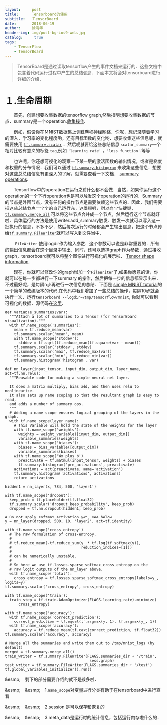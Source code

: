 ```yaml
---
layout:     post
title:      Tensorboard的使用
subtitle:   ＴensorBoard
date:       2018-06-19
author:     徐清华
header-img: img/post-bg-ios9-web.jpg
catalog: 	 true
tags:
    - TensorFlow
    - TensorBoard
---
```



> TensorBoard是通过读取tensorflow产生的事件文档来运行的．这些文档中包含着代码运行过程中产生的总结信息．下面本文将会对tensorboard进行详细的介绍．

# １.生命周期

&emsp;&emsp;首先，创建想要收集数据的tensorflow graph,然后指明想要收集数据的节点．summary是一个operation.[收集操作](https://www.tensorflow.org/api_guides/python/summary).

&emsp;&emsp;例如，假设你在ＭNIST数据集上训练卷积神经网络．你呢，想记录随着学习的深入，学习率的变化程度哟，还有目标函数的变化哟．想要收集这些信息呢，就需要使用 [`tf.summary.scalar`](https://www.tensorflow.org/api_docs/python/tf/summary/scalar) ．然后呢就要给这些总结信息 `scalar_summary`一个相对比较有意义的标签 `tag`,例如 `'learning rate'` ，`'loss function'`.等等

&emsp;&emsp;也许呢，你还想可视化的观察一下某一层的激活函数的输出情况，或者是梯度和权重的分布情况．我们可以通过 [`tf.summary.histogram`](https://www.tensorflow.org/api_docs/python/tf/summary/histogram) 来收集这些信息．想要对这些总总结信息有更深入的了解，就需要查看一下文档． [summary operations](https://www.tensorflow.org/api_guides/python/summary).

&emsp;&emsp;Tensorflow中的operation在运行之前什么都不会做．当然，如果你运行这个operation的一个下行operation也是可以触发这个operation的运行的．Summary的节点是外围节点，没有任何的操作节点是需要依赖这些节点的．因此，我们需要把这些总结节点一个个的自己运行完，这很烦呀，所以有个快捷键．[`tf.summary.merge_all`](https://www.tensorflow.org/api_docs/python/tf/summary/merge_all) 可以将这些节点合并成一个节点，然后运行这个节点就好啦．具体运行的方法是使用writer.add_summary触发．触发一次就可以写入这一批执行的信息，不多不少．然后每次运行的时候都会产生输出信息，把这个节点传给[`tf.summary.FileWriter`](https://www.tensorflow.org/api_docs/python/tf/summary/FileWriter)就可以写入到文件当中．

&emsp;&emsp; `FileWriter` 使用logdir作为输入参数．这个参数可以说是非常重要的．所有的输出信息都会在这个目录中输出．同时，还可以选择graph作为参数．通过接收graph，tensorboard就可以将整个图像进行可视化的展示啦． [Tensor shape information](https://www.tensorflow.org/programmers_guide/graph_viz#tensor-shape-information).

&emsp;&emsp;现在，你就可以修改你的graph增加一个`FileWriter`了,如果你愿意的话，你就可以在每一步都进行一下summary 的操作，然后把每一步的信息都显示出来．不过最好呢，是每隔n步再进行一次信息的总结．下面是 [simple MNIST tutorial](https://github.com/tensorflow/tensorflow/blob/master/tensorflow/examples/tutorials/mnist/mnist.py)的一个简单的改编版本的代码,在代码中我们增加了一些总结的操作，每隔10步就会执行一次．运行`tensorboard --logdir=/tmp/tensorflow/mnist`, 你就可以看到可视化的数据．源代码在[这里](https://www.github.com/tensorflow/tensorflow/blob/r1.8/tensorflow/examples/tutorials/mnist/mnist_with_summaries.py).

```
def variable_summaries(var):
  """Attach a lot of summaries to a Tensor (for TensorBoard visualization)."""
  with tf.name_scope('summaries'):
    mean = tf.reduce_mean(var)
    tf.summary.scalar('mean', mean)
    with tf.name_scope('stddev'):
      stddev = tf.sqrt(tf.reduce_mean(tf.square(var - mean)))
    tf.summary.scalar('stddev', stddev)
    tf.summary.scalar('max', tf.reduce_max(var))
    tf.summary.scalar('min', tf.reduce_min(var))
    tf.summary.histogram('histogram', var)

def nn_layer(input_tensor, input_dim, output_dim, layer_name, act=tf.nn.relu):
  """Reusable code for making a simple neural net layer.

  It does a matrix multiply, bias add, and then uses relu to nonlinearize.
  It also sets up name scoping so that the resultant graph is easy to read,
  and adds a number of summary ops.
  """
  # Adding a name scope ensures logical grouping of the layers in the graph.
  with tf.name_scope(layer_name):
    # This Variable will hold the state of the weights for the layer
    with tf.name_scope('weights'):
      weights = weight_variable([input_dim, output_dim])
      variable_summaries(weights)
    with tf.name_scope('biases'):
      biases = bias_variable([output_dim])
      variable_summaries(biases)
    with tf.name_scope('Wx_plus_b'):
      preactivate = tf.matmul(input_tensor, weights) + biases
      tf.summary.histogram('pre_activations', preactivate)
    activations = act(preactivate, name='activation')
    tf.summary.histogram('activations', activations)
    return activations

hidden1 = nn_layer(x, 784, 500, 'layer1')

with tf.name_scope('dropout'):
  keep_prob = tf.placeholder(tf.float32)
  tf.summary.scalar('dropout_keep_probability', keep_prob)
  dropped = tf.nn.dropout(hidden1, keep_prob)

# Do not apply softmax activation yet, see below.
y = nn_layer(dropped, 500, 10, 'layer2', act=tf.identity)

with tf.name_scope('cross_entropy'):
  # The raw formulation of cross-entropy,
  #
  # tf.reduce_mean(-tf.reduce_sum(y_ * tf.log(tf.softmax(y)),
  #                               reduction_indices=[1]))
  #
  # can be numerically unstable.
  #
  # So here we use tf.losses.sparse_softmax_cross_entropy on the
  # raw logit outputs of the nn_layer above.
  with tf.name_scope('total'):
    cross_entropy = tf.losses.sparse_softmax_cross_entropy(labels=y_, logits=y)
tf.summary.scalar('cross_entropy', cross_entropy)

with tf.name_scope('train'):
  train_step = tf.train.AdamOptimizer(FLAGS.learning_rate).minimize(
      cross_entropy)

with tf.name_scope('accuracy'):
  with tf.name_scope('correct_prediction'):
    correct_prediction = tf.equal(tf.argmax(y, 1), tf.argmax(y_, 1))
  with tf.name_scope('accuracy'):
    accuracy = tf.reduce_mean(tf.cast(correct_prediction, tf.float32))
tf.summary.scalar('accuracy', accuracy)

# Merge all the summaries and write them out to /tmp/mnist_logs (by default)
merged = tf.summary.merge_all()
train_writer = tf.summary.FileWriter(FLAGS.summaries_dir + '/train',
                                      sess.graph)
test_writer = tf.summary.FileWriter(FLAGS.summaries_dir + '/test')
tf.global_variables_initializer().run()
```

&esmp;&emsp;剩下的部分需要介绍的就不是很多啦．

&esmp;&emsp;&esmp;&emsp;1.`name_scope`对变量进行分类有助于在tensorboard中进行查看

&esmp;&emsp;&esmp;&emsp;2.session 是可以保存和恢复的

&esmp;&emsp;&esmp;&emsp;3.meta_data是运行时的统计信息，包括运行内存啦什么的．
